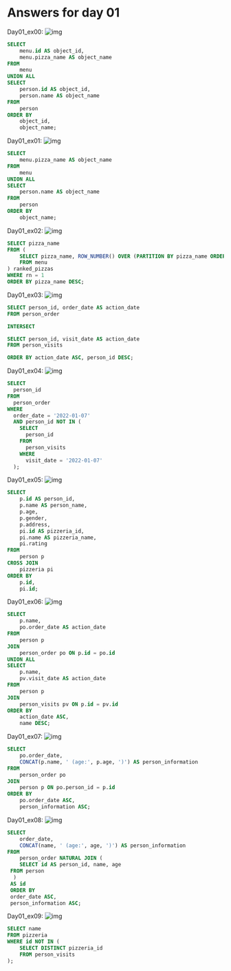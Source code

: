 # Answers for day 01

Day01_ex00:
![img](/Day%201/img/day01_ex00.png)

```sql
SELECT
    menu.id AS object_id,
    menu.pizza_name AS object_name
FROM
    menu
UNION ALL
SELECT
    person.id AS object_id,
    person.name AS object_name
FROM
    person
ORDER BY
    object_id,
    object_name;
```

Day01_ex01:
![img](/Day%201/img/day01_ex01.png)

```sql
SELECT
    menu.pizza_name AS object_name
FROM
    menu
UNION ALL
SELECT
    person.name AS object_name
FROM
    person
ORDER BY
    object_name;
```

Day01_ex02:
![img](/Day%201/img/day01_ex02.png)

```sql
SELECT pizza_name
FROM (
    SELECT pizza_name, ROW_NUMBER() OVER (PARTITION BY pizza_name ORDER BY pizza_name) as rn
    FROM menu
) ranked_pizzas
WHERE rn = 1
ORDER BY pizza_name DESC;
```

Day01_ex03:
![img](/Day%201/img/day01_ex03.png)

```sql
SELECT person_id, order_date AS action_date
FROM person_order

INTERSECT

SELECT person_id, visit_date AS action_date
FROM person_visits

ORDER BY action_date ASC, person_id DESC;
```

Day01_ex04:
![img](/Day%201/img/day01_ex04.png)

```sql
SELECT
  person_id
FROM
  person_order
WHERE
  order_date = '2022-01-07'
  AND person_id NOT IN (
    SELECT
      person_id
    FROM
      person_visits
    WHERE
      visit_date = '2022-01-07'
  );
```

Day01_ex05:
![img](/Day%201/img/day01_ex05.png)

```sql
SELECT
    p.id AS person_id,
    p.name AS person_name,
    p.age,
    p.gender,
    p.address,
    pi.id AS pizzeria_id,
    pi.name AS pizzeria_name,
    pi.rating
FROM
    person p
CROSS JOIN
    pizzeria pi
ORDER BY
    p.id,
    pi.id;
```

Day01_ex06:
![img](/Day%201/img/day01_ex06.png)

```sql
SELECT
    p.name,
    po.order_date AS action_date
FROM
    person p
JOIN
    person_order po ON p.id = po.id
UNION ALL
SELECT
    p.name,
    pv.visit_date AS action_date
FROM
    person p
JOIN
    person_visits pv ON p.id = pv.id
ORDER BY
    action_date ASC,
    name DESC;
```

Day01_ex07:
![img](/Day%201/img/day01_ex07.png)

```sql
SELECT
    po.order_date,
    CONCAT(p.name, ' (age:', p.age, ')') AS person_information
FROM
    person_order po
JOIN
    person p ON po.person_id = p.id
ORDER BY
    po.order_date ASC,
    person_information ASC;
```

Day01_ex08:
![img](/Day%201/img/day01_ex08.png)

```sql
SELECT
    order_date,
    CONCAT(name, ' (age:', age, ')') AS person_information
FROM
    person_order NATURAL JOIN (
    SELECT id AS person_id, name, age
 FROM person
  )
 AS id
 ORDER BY
 order_date ASC,
 person_information ASC;
```

Day01_ex09:
![img](/Day%201/img/day01_ex09.png)

```sql
SELECT name
FROM pizzeria
WHERE id NOT IN (
    SELECT DISTINCT pizzeria_id
    FROM person_visits
);
```
